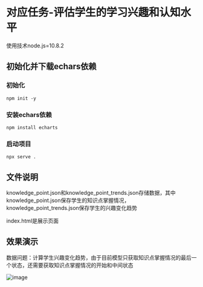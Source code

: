 # 对应任务-评估学生的学习兴趣和认知水平
使用技术node.js=10.8.2 
## 初始化并下载echars依赖  

### 初始化

~~~
npm init -y
~~~

### 安装echars依赖

~~~
npm install echarts 
~~~

### 启动项目

~~~
npx serve .
~~~

## 



## 文件说明
knowledge_point.json和knowledge_point_trends.json存储数据，其中knowledge_point.json保存学生的知识点掌握情况，knowledge_point_trends.json保存学生的兴趣变化趋势

index.html是展示页面

## 效果演示
数据问题：计算学生兴趣变化趋势，由于目前模型只获取知识点掌握情况的最后一个状态，还需要获取知识点掌握情况的开始和中间状态

![image](https://github.com/user-attachments/assets/6ba04403-892b-4021-b1e4-c1a78f47feaf)



